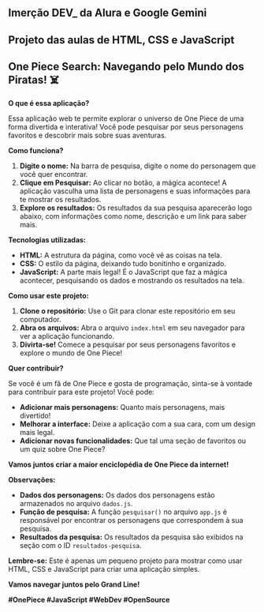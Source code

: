 ## Imerção DEV_ da Alura e Google Gemini

## Projeto das aulas de HTML, CSS e JavaScript

##  One Piece Search: Navegando pelo Mundo dos Piratas! ‍☠️

**O que é essa aplicação?**

Essa aplicação web te permite explorar o universo de One Piece de uma forma divertida e interativa! Você pode pesquisar por seus personagens favoritos e descobrir mais sobre suas aventuras. 

**Como funciona?**

1. **Digite o nome:** Na barra de pesquisa, digite o nome do personagem que você quer encontrar.
2. **Clique em Pesquisar:** Ao clicar no botão, a mágica acontece! A aplicação vasculha uma lista de personagens e suas informações para te mostrar os resultados.
3. **Explore os resultados:** Os resultados da sua pesquisa aparecerão logo abaixo, com informações como nome, descrição e um link para saber mais.

**Tecnologias utilizadas:**

* **HTML:** A estrutura da página, como você vê as coisas na tela.
* **CSS:** O estilo da página, deixando tudo bonitinho e organizado.
* **JavaScript:** A parte mais legal! É o JavaScript que faz a mágica acontecer, pesquisando os dados e mostrando os resultados na tela.

**Como usar este projeto:**

1. **Clone o repositório:** Use o Git para clonar este repositório em seu computador.
2. **Abra os arquivos:** Abra o arquivo `index.html` em seu navegador para ver a aplicação funcionando.
3. **Divirta-se!** Comece a pesquisar por seus personagens favoritos e explore o mundo de One Piece!

**Quer contribuir?**

Se você é um fã de One Piece e gosta de programação, sinta-se à vontade para contribuir para este projeto! Você pode:

* **Adicionar mais personagens:** Quanto mais personagens, mais divertido!
* **Melhorar a interface:** Deixe a aplicação com a sua cara, com um design mais legal.
* **Adicionar novas funcionalidades:** Que tal uma seção de favoritos ou um quiz sobre One Piece?

**Vamos juntos criar a maior enciclopédia de One Piece da internet!**

**Observações:**

* **Dados dos personagens:** Os dados dos personagens estão armazenados no arquivo `dados.js`.
* **Função de pesquisa:** A função `pesquisar()` no arquivo `app.js` é responsável por encontrar os personagens que correspondem à sua pesquisa.
* **Resultados da pesquisa:** Os resultados da pesquisa são exibidos na seção com o ID `resultados-pesquisa`.

**Lembre-se:** Este é apenas um pequeno projeto para mostrar como usar HTML, CSS e JavaScript para criar uma aplicação simples.

**Vamos navegar juntos pelo Grand Line!** ️

**#OnePiece #JavaScript #WebDev #OpenSource**
